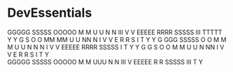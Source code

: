 # DevEssentials

  GGGGG   SSSSS  OOOOO  M   M        U   U  N   N  III  V   V  EEEEE  RRRR   SSSSS  III  TTTTT  Y   Y
 G       S      O     O MM MM        U   U  NN  N   I   V   V  E      R   R  S       I     T    Y   Y
 G  GGG  SSSSS  O     O M M M        U   U  N N N   I   V   V  EEEEE  RRRR   SSSSS   I     T     Y Y 
 G    G      S  O     O M   M        U   U  N  NN   I    V V   E      R  R       S   I     T      Y  
  GGGGG   SSSSS  OOOOO  M   M         UUU   N   N  III    V    EEEEE  R   R  SSSSS  III    T      Y

